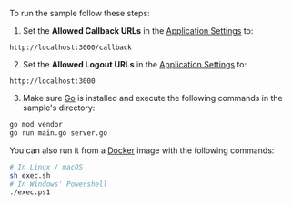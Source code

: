 To run the sample follow these steps:

1) Set the **Allowed Callback URLs** in the [Application Settings](${manage_url}/#/applications/${account.clientId}/settings) to:
```text
http://localhost:3000/callback
```
2) Set the **Allowed Logout URLs** in the [Application Settings](${manage_url}/#/applications/${account.clientId}/settings) to:
```text
http://localhost:3000
```
3) Make sure [Go](https://golang.org/dl/) is installed and execute the following commands in the sample's directory:
```bash
go mod vendor
go run main.go server.go
```
You can also run it from a [Docker](https://www.docker.com) image with the following commands:

```bash
# In Linux / macOS
sh exec.sh
# In Windows' Powershell
./exec.ps1
```
